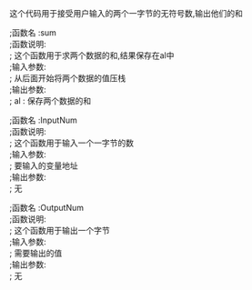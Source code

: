 这个代码用于接受用户输入的两个一字节的无符号数,输出他们的和<br>

;函数名   :sum<br>
;函数说明:<br>
;       这个函数用于求两个数据的和,结果保存在al中<br>
;输入参数:<br>
;       从后面开始将两个数据的值压栈<br>
;输出参数:<br>
;       al : 保存两个数据的和<br>

;函数名   :InputNum<br>
;函数说明:<br>
;       这个函数用于输入一个一字节的数<br>
;输入参数:<br>
;       要输入的变量地址<br>
;输出参数:<br>
;       无<br>

;函数名  :OutputNum<br>
;函数说明:<br>
;       这个函数用于输出一个字节<br>
;输入参数:<br>
;       需要输出的值<br>
;输出参数:<br>
;       无<br>
